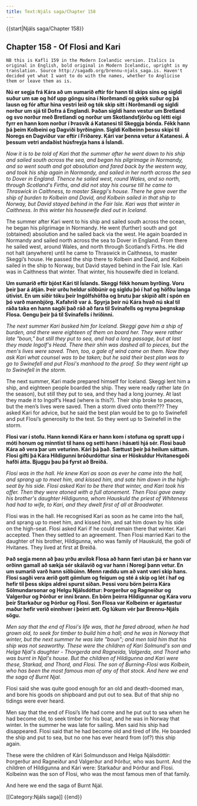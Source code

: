 ```yaml
---
title: Text:Njáls saga/Chapter 158
---
```


{{start|Njáls saga/Chapter 158}}
## Chapter 158 - Of Flosi and Kari

`NB this is Kafli 159 in the Modern Icelandic version. Italics is original in English, bold original in Modern Icelandic, upright is my translation. Source http://sagadb.org/brennu-njals_saga.is. Haven't decided yet what I want to do with the names, whether to Anglicise them or leave them as is.`

**Nú er segja frá Kára að um sumarið eftir fór hann til skips síns og sigldi suður um sæ og hóf upp göngu sína í Norðmandí og gekk suður og þá lausn og fór aftur hina vestri leið og tók skip sitt í Norðmandí og sigldi norður um sjá til Dofra á Englandi. Þaðan sigldi hann vestur um Bretland og svo norður með Bretlandi og norður um Skotlandsfjörðu og létti eigi fyrr en hann kom norður í Þrasvík á Katanesi til Skeggja bónda. Fékk hann þá þeim Kolbeini og Dagviði byrðinginn. Sigldi Kolbeinn þessu skipi til Noregs en Dagviður var eftir í Friðarey. Kári var þenna vetur á Katanesi. Á þessum vetri andaðist húsfreyja hans á Íslandi.**

*Now it is to be told of Kari that the summer after he went down to his ship and sailed south across the sea, and began his pilgrimage in Normandy, and so went south and got absolution and fared back by the western way, and took his ship again in Normandy, and sailed in her north across the sea to Dover in England. Thence he sailed west, round Wales, and so north, through Scotland's Firths, and did not stay his course till he came to Thraswick in Caithness, to master Skeggi's house. There he gave over the ship of burden to Kolbein and David, and Kolbein sailed in that ship to Norway, but David stayed behind in the Fair Isle.
Kari was that winter in Caithness. In this winter his housewife died out in Iceland.*

The summer after Kari went to his ship and sailed south across the ocean, he began his pilgrimage in Normandy. He went (further) south and got (obtained) absolution and he sailed back via the west. He again boarded in Normandy and sailed north across the sea to Dover in England. From there he sailed west, around Wales, and north through Scotland’s Firths. He did not halt (anywhere) until he came to Thraswick in Caithness, to master Skeggi’s house.  He passed the ship there to Kolbein and David, and Kolbein sailed in the ship to Norway, but David stayed behind in the Fair Isle. Kari was in Caithness that winter. That winter, his housewife died in Iceland.

**Um sumarið eftir bjóst Kári til Íslands. Skeggi fékk honum byrðing. Voru þeir þar á átján. Þeir urðu heldur síðbúnir og sigldu þó í haf og höfðu langa útivist. En um síðir tóku þeir Ingólfshöfða og brutu þar skipið allt í spón en þó varð mannbjörg. Kafahríð var á. Spyrja þeir nú Kára hvað nú skal til ráða taka en hann sagði það ráð að fara til Svínafells og reyna þegnskap Flosa. Gengu þeir þá til Svínafells í hríðinni.**

*The next summer Kari busked him for Iceland. Skeggi gave him a ship of burden, and there were eighteen of them on board her. They were rather late "boun," but still they put to sea, and had a long passage, but at last they made Ingolf's Head. There their shin was dashed all to pieces, but the men's lives were saved. Then, too, a gale of wind came on them.
Now they ask Kari what counsel was to be taken; but he said their best plan was to go to Swinefell and put Flosi's manhood to the proof. So they went right up to Swinefell in the storm.*

The next summer, Kari made prepared himself for Iceland. Skeggi lent him a ship, and eighteen people boarded the ship. They were ready rather late (in the season), but still they put to sea, and they had a long journey. At last they made it to Ingolf’s Head (where is this?). Their ship broke to peaces, but the men’s lives were saved. Then a storm dived onto them??? 
They asked Kari for advice, but he said the best plan would be to go to Swinefell and put Flosi’s generosity to the test. So they went up to Swinefell in the storm.

**Flosi var í stofu. Hann kenndi Kára er hann kom í stofuna og spratt upp í móti honum og minntist til hans og setti hann í hásæti hjá sér. Flosi bauð Kára að vera þar um veturinn. Kári þá það. Sættust þeir þá heilum sáttum. Flosi gifti þá Kára Hildigunni bróðurdóttur sína er Höskuldur Hvítanesgoði hafði átta. Bjuggu þau þá fyrst að Breiðá.**

*Flosi was in the hall. He knew Kari as soon as ever he came into the hall, and sprang up to meet him, and kissed him, and sate him down in the high-seat by his side. Flosi asked Kari to be there that winter, and Kari took his offer. Then they were atoned with a full atonement. Then Flosi gave away his brother's daughter Hildigunna, whom Hauskuld the priest of Whiteness had had to wife, to Kari, and they dwelt first of all at Broadwater.*

Flosi was in the hall. He recognised Kari as soon as he came into the hall, and sprang up to meet him, and kissed him, and sat him down by his side on the high-seat. Flosi asked Kari if he could remain there that winter. Kari accepted. Then they settled to an agreement. 
Then Flosi married Kari to the daughter of his brother, Hildigunna, who was family of Hauskuld, the goði of Hvítanes. They lived at first at Breiðá. 

**Það segja menn að þau yrðu ævilok Flosa að hann færi utan þá er hann var orðinn gamall að sækja sér skálavið og var hann í Noregi þann vetur. En um sumarið varð hann síðbúinn. Menn ræddu um að vant væri skip hans. Flosi sagði vera ærið gott gömlum og feigum og sté á skip og lét í haf og hefir til þess skips aldrei spurst síðan.
Þessi voru börn þeirra Kára Sölmundarsonar og Helgu Njálsdóttur: Þorgerður og Ragneiður og Valgerður og Þórður er inni brann. En börn þeirra Hildigunnar og Kára voru þeir Starkaður og Þórður og Flosi. Son Flosa var Kolbeinn er ágætastur maður hefir verið einnhver í þeirri ætt.
Og lúkum vér þar Brennu-Njáls sögu.**

*Men say that the end of Flosi's life was, that he fared abroad, when he had grown old, to seek for timber to build him a hall; and he was in Norway that winter, but the next summer he was late "boun"; and men told him that his ship was not seaworthy. These were the children of Kari Solmund's son and Helga Njal's daughter - Thorgerda and Ragneida, Valgerda, and Thord who was burnt in Njal's house. But the children of Hildigunna and Kari were these, Starkad, and Thord, and Flosi. The son of Burning-Flosi was Kolbein, who has been the most famous man of any of that stock. 
And here we end the saga of Burnt Njal.*

Flosi said she was quite good enough for an old and death-doomed man, and bore his goods on shipboard and put out to sea. But of that ship no tidings were ever heard.

Men say that the end of Flosi’s life had come and he put out to sea when he had become old, to seek timber for his boat, and he was in Norway that winter. In the summer he was late for sailing. Men said his ship had disappeared. Flosi said that he had become old and tired of life. He boarded the ship and put to sea, but no one has ever heard from (of?) this ship again. 

These were the children of Kári Solmundsson and Helga Njálsdóttir: Þorgerður and Ragneiður and Valgerður and Þórður, who was burnt. And the children of Hildigunna and Kári were: Starkaður and Þórður and Flosi. Kolbeinn was the son of Flosi, who was the most famous men of that family.

And here we end the saga of Burnt Njál.


[[Category:Njáls saga]]
{{end}}